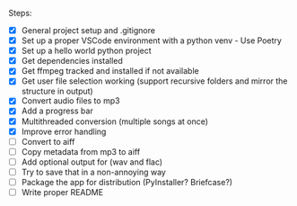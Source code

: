 Steps:
- [x] General project setup and .gitignore
- [x] Set up a proper VSCode environment with a python venv - Use Poetry
- [x] Set up a hello world python project
- [x] Get dependencies installed
- [x] Get ffmpeg tracked and installed if not available
- [x] Get user file selection working (support recursive folders and mirror the structure in output)
- [x] Convert audio files to mp3
- [x] Add a progress bar
- [x] Multithreaded conversion (multiple songs at once)
- [x] Improve error handling
- [ ] Convert to aiff
- [ ] Copy metadata from mp3 to aiff
- [ ] Add optional output for (wav and flac)
- [ ] Try to save that in a non-annoying way
- [ ] Package the app for distribution (PyInstaller? Briefcase?)
- [ ] Write proper README
